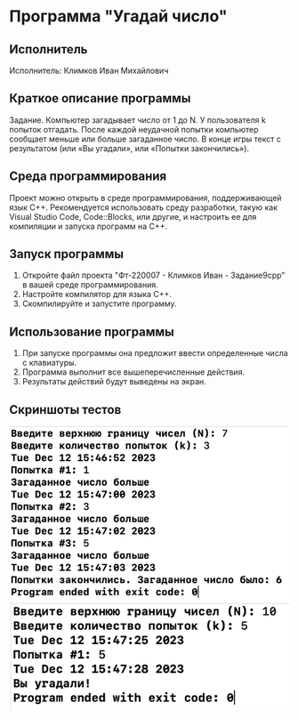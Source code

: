 # Программа "Угадай число"

## Исполнитель
Исполнитель: Климков Иван Михайлович

## Краткое описание программы
Задание. 
Компьютер загадывает число от 1 до N. У пользователя k попыток отгадать. 
После каждой неудачной попытки компьютер сообщает меньше или больше загаданное число. 
В конце игры текст с результатом (или «Вы угадали», или «Попытки закончились»).  

## Среда программирования
Проект можно открыть в среде программирования, поддерживающей язык C++. Рекомендуется использовать среду разработки, такую как Visual Studio Code, Code::Blocks, или другие, и настроить ее для компиляции и запуска программ на C++.

## Запуск программы
1. Откройте файл проекта "Фт-220007 - Климков Иван - Задание9cpp" в вашей среде программирования.
2. Настройте компилятор для языка C++.
3. Скомпилируйте и запустите программу.

## Использование программы
1. При запуске программы она предложит ввести определенные числа с клавиатуры.
2. Программа выполнит все вышеперечисленные действия.
3. Результаты действий будут выведены на экран.

## Скриншоты тестов
![alt text](https://github.com/klimkov70/Lab10/blob/main/(7%3B3).png)
![alt text](https://github.com/klimkov70/Lab10/blob/main/(10%3B5).png)


